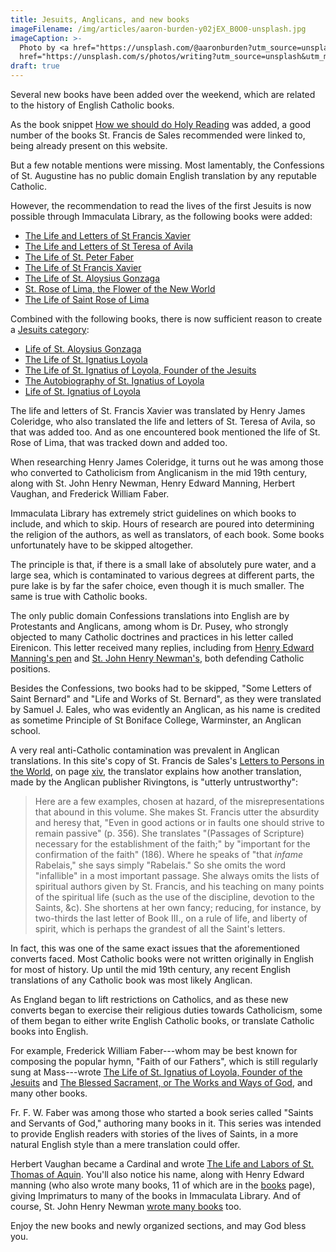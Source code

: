 ```yaml
---
title: Jesuits, Anglicans, and new books
imageFilename: /img/articles/aaron-burden-y02jEX_B0O0-unsplash.jpg
imageCaption: >-
  Photo by <a href="https://unsplash.com/@aaronburden?utm_source=unsplash&utm_medium=referral&utm_content=creditCopyText">Aaron Burden</a> on <a
  href="https://unsplash.com/s/photos/writing?utm_source=unsplash&utm_medium=referral&utm_content=creditCopyText">Unsplash</a>
draft: true
---
```


Several new books have been added over the weekend, which are related to the history of English Catholic books.

As the book snippet [How we should do Holy Reading](/snippets/2021-06-26-how-we-should-do-holy-reading.html) was added, a good number of the books St. Francis de Sales recommended were linked to, being already present on this website.

But a few notable mentions were missing. Most lamentably, the Confessions of St. Augustine has no public domain English translation by any reputable Catholic.

However, the recommendation to read the lives of the first Jesuits is now possible through Immaculata Library, as the following books were added:

- [The Life and Letters of St Francis Xavier](/books/the-life-and-letters-of-saint-francis-xavier.html)
- [The Life and Letters of St Teresa of Avila](/books/the-life-and-letters-of-saint-teresa-of-avila.html)
- [The Life of St. Peter Faber](/books/the-life-of-st-peter-faber.html)
- [The Life of St Francis Xavier](/books/the-life-of-st-francis-xavier-of-the-society-of-jesus.html)
- [The Life of St. Aloysius Gonzaga](/books/the-life-of-st-aloysius-gonzaga.html)
- [St. Rose of Lima, the Flower of the New World](/books/st-rose-of-lima-the-flower-of-the-new-world.html)
- [The Life of Saint Rose of Lima](/books/the-life-of-saint-rose-of-lima.html)

Combined with the following books, there is now sufficient reason to create a [Jesuits category](/jesuits.html):

- [Life of St. Aloysius Gonzaga](/books/life-of-st-aloysius-gonzaga.html)
- [The Life of St. Ignatius Loyola](/books/the-life-of-st-ignatius-loyola-by-forbes.html)
- [The Life of St. Ignatius of Loyola, Founder of the Jesuits](/books/the-life-of-st-ignatius-of-loyola-founder-of-the-jesuits.html)
- [The Autobiography of St. Ignatius of Loyola](/books/the-autobiography-of-st-ignatius-of-loyola.html)
- [Life of St. Ignatius of Loyola](/books/life-of-st-ignatius-of-loyola.html)


The life and letters of St. Francis Xavier was translated by Henry James Coleridge, who also translated the life and letters of St. Teresa of Avila, so that was added too. And as one encountered book mentioned the life of St. Rose of Lima, that was tracked down and added too.

When researching Henry James Coleridge, it turns out he was among those who converted to Catholicism from Anglicanism in the mid 19th century, along with St. John Henry Newman, Henry Edward Manning, Herbert Vaughan, and Frederick William Faber.

Immaculata Library has extremely strict guidelines on which books to include, and which to skip. Hours of research are poured into determining the religion of the authors, as well as translators, of each book. Some books unfortunately have to be skipped altogether.

The principle is that, if there is a small lake of absolutely pure water, and a large sea, which is contaminated to various degrees at different parts, the pure lake is by far the safer choice, even though it is much smaller. The same is true with Catholic books.

The only public domain Confessions translations into English are by Protestants and Anglicans, among whom is Dr. Pusey, who strongly objected to many Catholic doctrines and practices in his letter called Eirenicon. This letter received many replies, including from [Henry Edward Manning's pen](/books/letter-to-dr-pusey-by-henry-edward-manning.html) and [St. John Henry Newman's](/books/st-john-henry-newman-reply-to-eirenicon.html), both defending Catholic positions.

Besides the Confessions, two books had to be skipped, "Some Letters of Saint Bernard" and "Life and Works of St. Bernard", as they were translated by Samuel J. Eales, who was evidently an Anglican, as his name is credited as sometime Principle of St Boniface College, Warminster, an Anglican school.

A very real anti-Catholic contamination was prevalent in Anglican translations. In this site's copy of St. Francis de Sales's [Letters to Persons in the World](/books/letters-to-persons-in-the-world.html), on page [xiv](https://archive.org/details/letterstopersons00franuoft/page/n15?view=theater), the translator explains how another translation, made by the Anglican publisher Rivingtons, is "utterly untrustworthy":

> Here are a few examples, chosen at hazard, of the misrepresentations that abound in this volume. She makes St. Francis utter the absurdity and heresy that, "Even in good actions or in faults one should strive to remain passive" (p. 356). She translates "(Passages of Scripture) necessary for the establishment of the faith;" by "important for the confirmation of the faith" (186). Where he speaks of "that *infame* Rabelais," she says simply "Rabelais." So she omits the word "infallible" in a most important passage. She always omits the lists of spiritual authors given by St. Francis, and his teaching on many points of the spiritual life (such as the use of the discipline, devotion to the Saints, &c). She shortens at her own fancy; reducing, for instance, by two-thirds the last letter of Book III., on a rule of life, and liberty of spirit, which is perhaps the grandest of all the Saint's letters.

In fact, this was one of the same exact issues that the aforementioned converts faced. Most Catholic books were not written originally in English for most of history. Up until the mid 19th century, any recent English translations of any Catholic book was most likely Anglican.

As England began to lift restrictions on Catholics, and as these new converts began to exercise their religious duties towards Catholicism, some of them began to either write English Catholic books, or translate Catholic books into English.

For example, Frederick William Faber---whom may be best known for composing the popular hymn, "Faith of our Fathers", which is still regularly sung at Mass---wrote [The Life of St. Ignatius of Loyola, Founder of the Jesuits](/books/the-life-of-st-ignatius-of-loyola-founder-of-the-jesuits.html) and [The Blessed Sacrament, or The Works and Ways of God](/the-blessed-sacrament-or-the-works-and-ways-of-god.html), and many other books.

Fr. F. W. Faber was among those who started a book series called "Saints and Servants of God," authoring many books in it. This series was intended to provide English readers with stories of the lives of Saints, in a more natural English style than a mere translation could offer.

Herbert Vaughan became a Cardinal and wrote [The Life and Labors of St. Thomas of Aquin](/books/the-life-and-labors-of-st-thomas-of-aquin.html). You'll also notice his name, along with Henry Edward manning (who also wrote many books, 11 of which are in the [books](/books.html) page), giving Imprimaturs to many of the books in Immaculata Library. And of course, St. John Henry Newman [wrote many books](/st-john-henry-newman.html) too.

Enjoy the new books and newly organized sections, and may God bless you.
